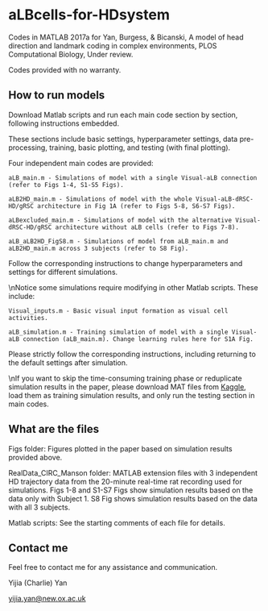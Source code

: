 # aLBcells-for-HDsystem
Codes in MATLAB 2017a for Yan, Burgess, & Bicanski, A model of head direction and landmark coding in complex environments, PLOS Computational Biology, Under review.

Codes provided with no warranty.

## How to run models

Download Matlab scripts and run each main code section by section, following instructions embedded.

These sections include basic settings, hyperparameter settings, data pre-processing, training, basic plotting, and testing (with final plotting).

Four independent main codes are provided:

    aLB_main.m - Simulations of model with a single Visual-aLB connection (refer to Figs 1-4, S1-S5 Figs).
    
    aLB2HD_main.m - Simulations of model with the whole Visual-aLB-dRSC-HD/gRSC architecture in Fig 1A (refer to Figs 5-8, S6-S7 Figs).
    
    aLBexcluded_main.m - Simulations of model with the alternative Visual-dRSC-HD/gRSC architecture without aLB cells (refer to Figs 7-8).
    
    aLB_aLB2HD_FigS8.m - Simulations of model from aLB_main.m and aLB2HD_main.m across 3 subjects (refer to S8 Fig).
    
Follow the corresponding instructions to change hyperparameters and settings for different simulations.

\nNotice some simulations require modifying in other Matlab scripts. These include:

    Visual_inputs.m - Basic visual input formation as visual cell activities.
    
    aLB_simulation.m - Training simulation of model with a single Visual-aLB connection (aLB_main.m). Change learning rules here for S1A Fig.
    
Please strictly follow the corresponding instructions, including returning to the default settings after simulation.

\nIf you want to skip the time-consuming training phase or reduplicate simulation results in the paper, please download MAT files from [Kaggle](https://kaggle.com/chronowanderer/albcells-for-hdsystem-simulation-results), load them as training simulation results, and only run the testing section in main codes.

## What are the files

Figs folder: Figures plotted in the paper based on simulation results provided above.

RealData_CIRC_Manson folder: MATLAB extension files with 3 independent HD trajectory data from the 20-minute real-time rat recording used for simulations. Figs 1-8 and S1-S7 Figs show simulation results based on the data only with Subject 1. S8 Fig shows simulation results based on the data with all 3 subjects.

Matlab scripts: See the starting comments of each file for details.

## Contact me

Feel free to contact me for any assistance and communication.


Yijia (Charlie) Yan

yijia.yan@new.ox.ac.uk
